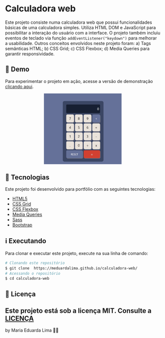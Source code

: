 # Calculadora web 
Este projeto consiste numa calculadora web que possui funcionalidades básicas de uma calculadora simples. Utiliza HTML DOM e JavaScript para possibilitar a interação do usuário com a interface. O projeto também incluiu eventos de teclado via função `addEventListener("keydown")` para melhorar a usabilidade.  Outros conceitos envolvidos neste projeto foram: a) Tags semânticas HTML; b) CSS Grid; c) CSS Flexbox; d) Media Queries para garantir responsividade.

## 👀 Demo
Para experimentar o projeto em ação, acesse a versão de demonstração [clicando aqui](https://meduardalima.github.io/calculadora-web/).
<div style="display: flex; justify-content: center">
<img src="https://github.com/meduardalima/calculadora-web/blob/main/assets/feac7106-55ad-40af-be61-eebf4b3f5f8d.jpeg" width="50%">
</div>

## 🚀 Tecnologias
Este projeto foi desenvolvido para portfólio com as seguintes tecnologias:
- [HTML5](https://developer.mozilla.org/en-US/docs/Web/HTML "HTML5")
- [CSS Grid](https://developer.mozilla.org/en-US/docs/Learn/CSS/CSS_layout/Grids "CSS Grid")
- [CSS Flexbox](https://developer.mozilla.org/en-US/docs/Learn/CSS/CSS_layout/Flexbox "CSS Flexbox")
- [Media Queries](https://developer.mozilla.org/en-US/docs/Learn/CSS/CSS_layout/Media_queries)
- [Sass](https://sass-lang.com/guide/)
- [Bootstrap](https://getbootstrap.com/docs/5.3/getting-started/introduction/)
## ℹ️ Executando
Para clonar e executar este projeto, execute na sua linha de comando:
```bash
# Clonando este repositório
$ git clone  https://meduardalima.github.io/calculadora-web/
# Acessando o repositório
$ cd calculadora-web
```
## 📝 Licença
Este projeto está sob a licença MIT. Consulte a [LICENÇA](https://github.com/meduardalima/calculadora-web/blob/main/LICENSE.md)
---
by Maria Eduarda Lima 👐🏼
